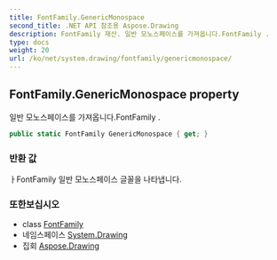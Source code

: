 ```yaml
---
title: FontFamily.GenericMonospace
second_title: .NET API 참조용 Aspose.Drawing
description: FontFamily 재산. 일반 모노스페이스를 가져옵니다.FontFamily .
type: docs
weight: 20
url: /ko/net/system.drawing/fontfamily/genericmonospace/
---
```

## FontFamily.GenericMonospace property

일반 모노스페이스를 가져옵니다.FontFamily .

```csharp
public static FontFamily GenericMonospace { get; }
```

### 반환 값

ㅏFontFamily 일반 모노스페이스 글꼴을 나타냅니다.

### 또한보십시오

* class [FontFamily](../)
* 네임스페이스 [System.Drawing](../../fontfamily/)
* 집회 [Aspose.Drawing](../../../)


